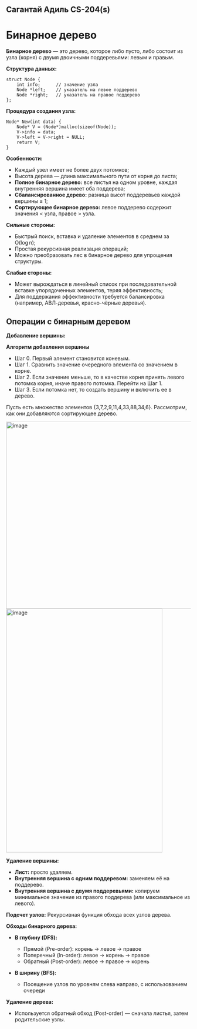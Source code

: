 ## Сагантай Адиль CS-204(s) 
# Бинарное дерево

**Бинарное дерево** — это дерево, которое либо пусто, либо состоит из узла (корня) с двумя двоичными поддеревьями: левым и правым.

**Структура данных:**

    struct Node {
        int info;      // значение узла
        Node *left;    // указатель на левое поддерево
        Node *right;   // указатель на правое поддерево
    };

**Процедура создания узла:**

    Node* New(int data) {
        Node* V = (Node*)malloc(sizeof(Node));
        V->info = data;
        V->left = V->right = NULL;
        return V;
    }

**Особенности:**

- Каждый узел имеет не более двух потомков;
- Высота дерева — длина максимального пути от корня до листа;
- **Полное бинарное дерево:** все листья на одном уровне, каждая внутренняя вершина имеет оба поддерева;
- **Сбалансированное дерево:** разница высот поддеревьев каждой вершины ≤ 1;
- **Сортирующее бинарное дерево:** левое поддерево содержит значения < узла, правое > узла.

**Сильные стороны:**

- Быстрый поиск, вставка и удаление элементов в среднем за O(log n);
- Простая рекурсивная реализация операций;
- Можно преобразовать лес в бинарное дерево для упрощения структуры.

**Слабые стороны:**

- Может вырождаться в линейный список при последовательной вставке упорядоченных элементов, теряя эффективность;
- Для поддержания эффективности требуется балансировка (например, АВЛ-деревья, красно-чёрные деревья).

## Операции с бинарным деревом

**Добавление вершины:**

**Алгоритм добавления вершины**
- Шаг 0. Первый элемент становится коневым.
- Шаг 1. Сравнить значение очередного элемента со значением в корне.
- Шаг 2. Если значение меньше, то в качестве корня принять левого потомка корня, иначе правого потомка. Перейти на Шаг 1.
- Шаг 3. Если потомка нет, то создать вершину и включить ее в дерево.

Пусть есть множество элементов {3,7,2,9,11,4,33,88,34,6}. Рассмотрим, как они добавляются сортирующее дерево.

<img width="690" height="509" alt="image" src="https://github.com/user-attachments/assets/888a1ff5-1f3f-4f06-97ab-ab0201334798" />

<img width="426" height="663" alt="image" src="https://github.com/user-attachments/assets/ec64e03d-b544-4ec5-93f7-973ae0f7529a" />





**Удаление вершины:**

- **Лист:** просто удаляем.
- **Внутренняя вершина с одним поддеревом:** заменяем её на поддерево.
- **Внутренняя вершина с двумя поддеревьями:** копируем минимальное значение из правого поддерева (или максимальное из левого).

**Подсчет узлов:**
Рекурсивная функция обхода всех узлов дерева.

**Обходы бинарного дерева:**

- **В глубину (DFS):**
    - Прямой (Pre-order): корень → левое → правое
    - Поперечный (In-order): левое → корень → правое
    - Обратный (Post-order): левое → правое → корень

- **В ширину (BFS):**
    - Посещение узлов по уровням слева направо, с использованием очереди

**Удаление дерева:**
- Используется обратный обход (Post-order) — сначала листья, затем родительские узлы.
